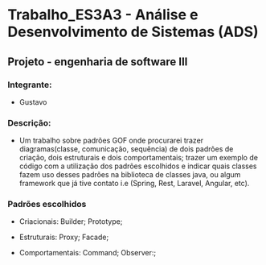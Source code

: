 # Trabalho_ES3A3 - Análise e Desenvolvimento de Sistemas (ADS)
## Projeto - engenharia de software III

### Integrante:
- Gustavo

### Descrição: 
- Um trabalho sobre padrões GOF onde procurarei trazer diagramas(classe, comunicação, sequência) de dois padrões de criação, dois estruturais e dois comportamentais; trazer um exemplo de código com a utilização dos padrões escolhidos e indicar quais classes fazem uso desses padrões na biblioteca de classes java, ou algum framework que já tive contato i.e (Spring, Rest, Laravel, Angular, etc).

### Padrões escolhidos

- Criacionais:
 Builder;
 Prototype;

- Estruturais: 
 Proxy;
 Facade;

- Comportamentais:
 Command;
 Observer:;
